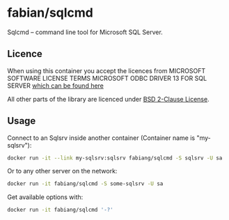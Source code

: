 # fabian/sqlcmd

Sqlcmd – command line tool for Microsoft SQL Server.

## Licence

When using this container you accept the licences from MICROSOFT SOFTWARE LICENSE TERMS
MICROSOFT ODBC DRIVER 13 FOR SQL SERVER [which can be found here](http://go.microsoft.com/fwlink/?LinkId=746838)

All other parts of the library are licenced under [BSD 2-Clause License](LICENSE.md).

## Usage

Connect to an Sqlsrv inside another container (Container name is "my-sqlsrv"):

```bash
docker run -it --link my-sqlsrv:sqlsrv fabiang/sqlcmd -S sqlsrv -U sa
```

Or to any other server on the network:

```bash
docker run -it fabiang/sqlcmd -S some-sqlsrv -U sa
```

Get available options with:

```bash
docker run -it fabiang/sqlcmd '-?'
```
